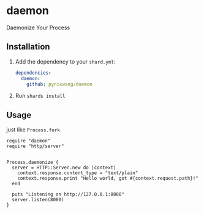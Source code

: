 # daemon

Daemonize Your Process

## Installation

1. Add the dependency to your `shard.yml`:

   ```yaml
   dependencies:
     daemon:
       github: pynixwang/daemon
   ```

2. Run `shards install`

## Usage

just like `Process.fork`

```crystal
require "daemon"
require "http/server"


Process.daemonize {
  server = HTTP::Server.new do |context|
    context.response.content_type = "text/plain"
    context.response.print "Hello world, got #{context.request.path}!"
  end

  puts "Listening on http://127.0.0.1:8080"
  server.listen(8080)
}

```

